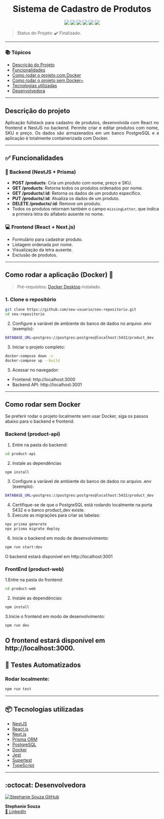 <h1 align="center"> Sistema de Cadastro de Produtos</h1>

<p align="center">
  <img src="https://img.shields.io/static/v1?label=React&message=React&color=61dafb&style=for-the-badge&logo=react"/>
  <img src="https://img.shields.io/static/v1?label=NestJS&message=NestJs&color=e0234e&style=for-the-badge&logo=nestjs"/>
  <img src="https://img.shields.io/static/v1?label=TypeScript&message=Typescript&color=3178c6&style=for-the-badge&logo=typescript"/>
  <img src="https://img.shields.io/static/v1?label=PostgreSQL&message=Postgresql&color=336791&style=for-the-badge&logo=postgresql"/>
  <img src="https://img.shields.io/static/v1?label=Docker&message=Docker&color=2496ED&style=for-the-badge&logo=docker"/>
  <img src="https://img.shields.io/static/v1?label=Axios&message=Axios&color=5A29E4&style=for-the-badge&logo=axios"/>
</p>

> Status do Projeto: ✔️ Finalizado.

---

### 📚 Tópicos

- [Descrição do Projeto](#descrição-do-projeto)
- [Funcionalidades](#funcionalidades)
- [Como rodar o projeto com Docker](#como-rodar-o-projeto-com-docker)
- [Como rodar o projeto sem Docker~](#como-rodar-o-projeto-sem-docker)
- [Tecnologias utilizadas](#tecnologias-utilizadas)
- [Desenvolvedora](#desenvolvedora)

---

## Descrição do projeto 

<p align="justify">
Aplicação fullstack para cadastro de produtos, desenvolvida com React no frontend e NestJS no backend. Permite criar e editar produtos com nome, SKU e preço. Os dados são armazenados em um banco PostgreSQL e a aplicação é totalmente containerizada com Docker.
</p>

---

## ✅ Funcionalidades

### 🔧 Backend (NestJS + Prisma)

- **POST /products**: Cria um produto com nome, preço e SKU.
- **GET /products**: Retorna todos os produtos ordenados por nome.
- **GET /products/:id**: Retorna os dados de um produto específico.
- **PUT /products/:id**: Atualiza os dados de um produto.
- **DELETE /products/:id**: Remove um produto.
- Todos os produtos retornam também o campo `missingLetter`, que indica a primeira letra do alfabeto ausente no nome.

### 💻 Frontend (React + Next.js)

- Formulário para cadastrar produto.
- Listagem ordenada por nome.
- Visualização da letra ausente.
- Exclusão de produtos.

---

## Como rodar a aplicação (Docker) 🐳

> Pré-requisitos: [Docker Desktop](https://www.docker.com/products/docker-desktop) instalado.

### 1. Clone o repositório

```bash
git clone https://github.com/seu-usuario/seu-repositorio.git
cd seu-repositorio
```

2. Configure a variável de ambiente do banco de dados no arquivo .env (exemplo):
```bash
DATABASE_URL=postgres://postgres:postgres@localhost:5432/product_dev
```

3. Iniciar o projeto completo:
```bash
docker-compose down -v
docker-compose up --build
```

3. Acessar no navegador:
- Frontend: http://localhost:3000
- Backend API: http://localhost:3001

---
## Como rodar sem Docker

Se preferir rodar o projeto localmente sem usar Docker, siga os passos abaixo para o backend e frontend.

### Backend (product-api)

1. Entre na pasta do backend:

```bash
cd product-api
```
2. Instale as dependências

```bash
npm install
```
3. Configure a variável de ambiente do banco de dados no arquivo .env (exemplo):
```bash
DATABASE_URL=postgres://postgres:postgres@localhost:5432/product_dev
```
4. Certifique-se de que o PostgreSQL está rodando localmente na porta 5432 e o banco product_dev existe.
5. Execute as migrações para criar as tabelas:
```bash
npx prisma generate
npx prisma migrate deploy
```
6. Inicie o backend em modo de desenvolvimento:
```bash
npm run start:dev
```
O backend estará disponível em http://localhost:3001

### FrontEnd (product-web)

1.Entre na pasta do frontend:
```bash
cd product-web
```
2. Instale as dependências:
```bash
npm install
```
3.Inicie o frontend em modo de desenvolvimento:
```bash
npm run dev
```

O frontend estará disponível em http://localhost:3000.
---

## 🧪 Testes Automatizados
### Rodar localmente:

```bash
npm run test
```

---
## 📦 Tecnologias utilizadas

- [NestJS](https://nestjs.com/)
- [React.js](https://reactjs.org/)
- [Next.js](https://nextjs.org/)
- [Prisma ORM](https://www.prisma.io/)
- [PostgreSQL](https://www.postgresql.org/)
- [Docker](https://www.docker.com/)
- [Jest](https://jestjs.io/)
- [Supertest](https://www.npmjs.com/package/supertest)
- [TypeScript](https://www.typescriptlang.org/)

---

## :octocat: Desenvolvedora

[![Stephanie Souza GitHub](https://github.com/StephanieSouzaC.png?size=100)](https://github.com/StephanieSouzaC)

**Stephanie Souza**  
[🔗 LinkedIn](https://www.linkedin.com/in/stephanie-souza-83a18b239)
